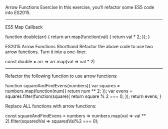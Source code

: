 Arrow Functions Exercise
In this exercise, you’ll refactor some ES5 code into ES2015.

-------
ES5 Map Callback

function double(arr) {
  return arr.map(function(val) {
    return val * 2;
  });
}

ES2015 Arrow Functions Shorthand
Refactor the above code to use two arrow functions. Turn it into a one-liner.

const double = arr => arr.map(val => val * 2)

-------
Refactor the following function to use arrow functions:

function squareAndFindEvens(numbers){
  var squares = numbers.map(function(num){
    return num ** 2;
  });
  var evens = squares.filter(function(square){
    return square % 2 === 0;
    });
   return evens;
}

Replace ALL functions with arrow functions:

const squareAndFindEvens = numbers => numbers.map(val => val ** 2).filter(squaredVal => squaredVal%2 === 0);


